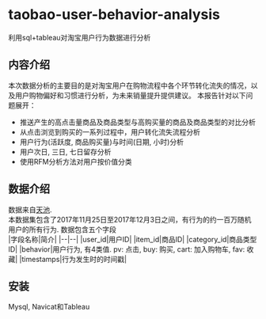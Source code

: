 # taobao-user-behavior-analysis
 利用sql+tableau对淘宝用户行为数据进行分析
## 内容介绍
 本次数据分析的主要目的是对淘宝用户在购物流程中各个环节转化流失的情况，以及用户购物偏好和习惯进行分析，为未来销量提升提供建议。 本报告针对以下问题展开：  
   * 推送产生的高点击量商品及商品类型与高购买量的商品及商品类型的对比分析
   * 从点击浏览到购买的一系列过程中，用户转化流失流程分析  
   * 用户行为(活跃度, 商品购买量)与时间(日期, 小时)分析
   * 用户次日, 三日, 七日留存分析
   * 使用RFM分析方法对用户按价值分类  
 ## 数据介绍
 数据来自[天池](https://tianchi.aliyun.com/dataset/dataDetail?dataId=649).  
 本数据集包含了2017年11月25日至2017年12月3日之间，有行为的约一百万随机用户的所有行为. 数据包含五个字段  
 |字段名称|简介|
 |--|--|
 |user_id|用户ID|
 |item_id|商品ID|
 |category_id|商品类型ID|
 |behavior|用户行为, 有4类值. pv: 点击, buy: 购买, cart: 加入购物车, fav: 收藏|
 |timestamps|行为发生时的时间戳|
 ## 安装
 Mysql, Navicat和Tableau
 
  
 
